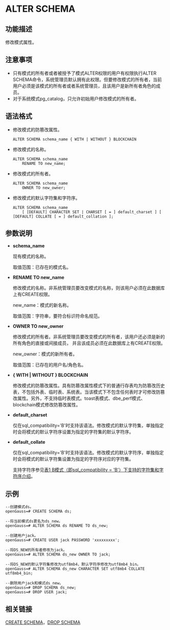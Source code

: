 # ALTER SCHEMA<a name="ZH-CN_TOPIC_0289900025"></a>

## 功能描述<a name="zh-cn_topic_0283136607_zh-cn_topic_0237122070_zh-cn_topic_0059779037_s806d414edb004fa89cd50a1166d1136e"></a>

修改模式属性。

## 注意事项<a name="zh-cn_topic_0283136607_zh-cn_topic_0237122070_zh-cn_topic_0059779037_sfccb497f01564edb804ecee58fe2698c"></a>

-   只有模式的所有者或者被授予了模式ALTER权限的用户有权限执行ALTER SCHEMA命令，系统管理员默认拥有此权限。但要修改模式的所有者，当前用户必须是该模式的所有者或者系统管理员，且该用户是新所有者角色的成员。
-   对于系统模式pg\_catalog，只允许初始用户修改模式的所有者。

## 语法格式<a name="zh-cn_topic_0283136607_zh-cn_topic_0237122070_zh-cn_topic_0059779037_s794bdb8d97844eb7aa7d1d6cdf896ac9"></a>

-   修改模式的防篡改属性。

    ```
    ALTER SCHEMA schema_name { WITH | WITHOUT } BLOCKCHAIN
    ```


-   修改模式的名称。

    ```
    ALTER SCHEMA schema_name 
        RENAME TO new_name;
    ```

-   修改模式的所有者。

    ```
    ALTER SCHEMA schema_name 
        OWNER TO new_owner;
    ```

+ 修改模式的默认字符集和字符序。

  ```
  ALTER SCHEMA schema_name 
      [ [DEFAULT] CHARACTER SET | CHARSET [ = ] default_charset ] [ [DEFAULT] COLLATE [ = ] default_collation ];
  ```

  

## 参数说明<a name="zh-cn_topic_0283136607_zh-cn_topic_0237122070_zh-cn_topic_0059779037_s8277cc73aecc4f20845d2ddf456a20e7"></a>

-   **schema\_name**

    现有模式的名称。

    取值范围：已存在的模式名。

-   **RENAME TO new\_name**

    修改模式的名称。非系统管理员要改变模式的名称，则该用户必须在此数据库上有CREATE权限。

    new\_name：模式的新名称。

    取值范围：字符串，要符合标识符命名规范。

-   **OWNER TO new\_owner**

    修改模式的所有者。非系统管理员要改变模式的所有者，该用户还必须是新的所有角色的直接或间接成员， 并且该成员必须在此数据库上有CREATE权限。

    new\_owner：模式的新所有者。

    取值范围：已存在的用户名/角色名。

-   **\{ WITH | WITHOUT \} BLOCKCHAIN**

    修改模式的防篡改属性。具有防篡改属性模式下的普通行存表均为防篡改历史表，不包括外表、临时表、系统表。当该模式下不包含任何表时才可修改防篡改属性。另外，不支持临时表模式。toast表模式、dbe\_perf模式、blockchain模式修改防篡改属性。
    
- **default\_charset**

  仅在sql\_compatibility='B'时支持该语法。修改模式的默认字符集，单独指定时会将模式的默认字符序设置为指定的字符集的默认字符序。

- **default\_collate**

  仅在sql\_compatibility='B'时支持该语法。修改模式的默认字符序，单独指定时会将模式的默认字符集设置为指定的字符序对应的字符集。

  支持字符序参见[表1 B模式（即sql\_compatibility = 'B'）下支持的字符集和字符序介绍](CREATE-TABLE.md#table8163190152)。


## 示例<a name="zh-cn_topic_0283136607_zh-cn_topic_0237122070_zh-cn_topic_0059779037_sd7a0dca78f6844d79a0ec70fb4213769"></a>

```
--创建模式ds。
openGauss=# CREATE SCHEMA ds;

--将当前模式ds更名为ds_new。
openGauss=# ALTER SCHEMA ds RENAME TO ds_new;

--创建用户jack。
openGauss=# CREATE USER jack PASSWORD 'xxxxxxxxx';

--将DS_NEW的所有者修改为jack。
openGauss=# ALTER SCHEMA ds_new OWNER TO jack;

--将DS_NEW的默认字符集修改为utf8mb4，默认字符序修改为utf8mb4_bin。
openGauss=# ALTER SCHEMA ds_new CHARACTER SET utf8mb4 COLLATE utf8mb4_bin;

--删除用户jack和模式ds_new。
openGauss=# DROP SCHEMA ds_new;
openGauss=# DROP USER jack;
```

## 相关链接<a name="zh-cn_topic_0283136607_zh-cn_topic_0237122070_zh-cn_topic_0059779037_seadab16e00ee41c383d8cba1759ed7c8"></a>

[CREATE SCHEMA](CREATE-SCHEMA.md)，[DROP SCHEMA](DROP-SCHEMA.md)

